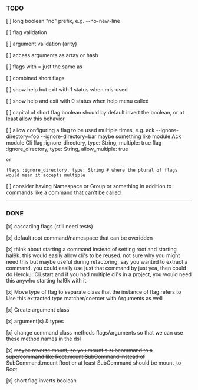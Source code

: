 ### TODO

[ ] long boolean "no" prefix, e.g. --no-new-line

[ ] flag validation

[ ] argument validation (arity)

[ ] access arguments as array or hash

[ ] flags with = just the same as <SPACE>

[ ] combined short flags

[ ] show help but exit with 1 status when mis-used

[ ] show help and exit with 0 status when help menu called

[ ] capital of short flag boolean should by default invert the boolean, or
at least allow this behavior

[ ] allow configuring a flag to be used multiple times, e.g. ack
    --ignore-directory=foo --ignore-directory=bar
    maybe something like
    module Ack
    module Cli
    flag :ignore_directory, type: String, multiple: true
    flag :ignore_directory, type: String, allow_multiple: true

    or

    flags :ignore_directory, type: String # where the plural of flags would mean it accepts multiple

[ ] consider having Namespace or Group or something in addition to commands
like a command that can't be called

---

### DONE

[x] cascading flags (still need tests)

[x] default root command/namespace that can be overidden

[x] think about starting a command instead of setting root and starting
hal9k. this would easily allow cli's to be reused. not sure why you
might need this but maybe useful during refactoring, say you wanted
to extract a command. you could easily use just that command by just
yea, then could do Heroku::Cli.start
and if you had multiple cli's in a project, you would need this anywho
starting hal9k with it.

[x] Move type of flag to separate class that the instance of flag refers to
Use this extracted type matcher/coercer with Arguments as well

[x] Create argument class

[x] argument(s) & types

[x] change command class methods flags/arguments so that we can use
these method names in the dsl

[x] ~~maybe reverse mount, so you mount a subcommand to a supercommand
like Root.mount SubCommand instead of SubCommand.mount Root
or at least~~ SubCommand should be mount_to Root

[x] short flag inverts boolean
